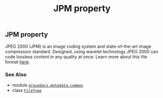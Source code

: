 ﻿---
title: JPM property
second_title: GroupDocs.Metadata for Python via .NET API References
description: 
type: docs
url: /python-net/groupdocs.metadata.common/filetype/jpm/
is_root: false
weight: 460
---

## JPM property


JPEG 2000 (JPM) is an image coding system and state-of-the-art image compression standard.
Designed, using wavelet technology JPEG 2000 can code lossless content in any quality at once.
Learn more about this file format
[here](https://wiki.fileformat.com/image/jpm/).

### See Also
* module [`groupdocs.metadata.common`](../../)
* class [`FileType`](/metadata/python-net/groupdocs.metadata.common/filetype)
